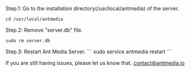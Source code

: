 Step.1: Go to the installation directory(/usr/local/antmedia) of the server. 

`cd /usr/local/antmedia`

Step.2: Remove "server.db" file. 

`sudo rm server.db`

Step.3: Restart Ant Media Server.
´´´
sudo service antmedia restart
´´´

If you are still having issues, please let us know that. 
[contact@antmedia.io](mailto:contact@antmedia.io) 
